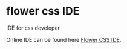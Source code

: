 # flower css IDE
 IDE for css developer

Online IDE can be found here [Flower CSS IDE](https://flowercss.firebaseapp.com/).

